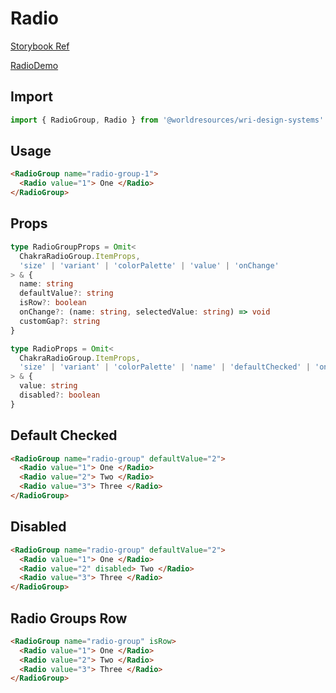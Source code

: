 # Radio

[Storybook Ref](https://wri.github.io/wri-design-systems/?path=/docs/forms-controls-radio-button--docs)

[RadioDemo](https://github.com/wri/wri-design-systems/blob/main/src/components/Forms/Controls/Radio/RadioDemo.tsx)

## Import

```js
import { RadioGroup, Radio } from '@worldresources/wri-design-systems'
```

## Usage

```html
<RadioGroup name="radio-group-1">
  <Radio value="1"> One </Radio>
</RadioGroup>
```

## Props

```ts
type RadioGroupProps = Omit<
  ChakraRadioGroup.ItemProps,
  'size' | 'variant' | 'colorPalette' | 'value' | 'onChange'
> & {
  name: string
  defaultValue?: string
  isRow?: boolean
  onChange?: (name: string, selectedValue: string) => void
  customGap?: string
}
```

```ts
type RadioProps = Omit<
  ChakraRadioGroup.ItemProps,
  'size' | 'variant' | 'colorPalette' | 'name' | 'defaultChecked' | 'onChange'
> & {
  value: string
  disabled?: boolean
}
```

## Default Checked

```html
<RadioGroup name="radio-group" defaultValue="2">
  <Radio value="1"> One </Radio>
  <Radio value="2"> Two </Radio>
  <Radio value="3"> Three </Radio>
</RadioGroup>
```

## Disabled

```html
<RadioGroup name="radio-group" defaultValue="2">
  <Radio value="1"> One </Radio>
  <Radio value="2" disabled> Two </Radio>
  <Radio value="3"> Three </Radio>
</RadioGroup>
```

## Radio Groups Row

```html
<RadioGroup name="radio-group" isRow>
  <Radio value="1"> One </Radio>
  <Radio value="2"> Two </Radio>
  <Radio value="3"> Three </Radio>
</RadioGroup>
```
